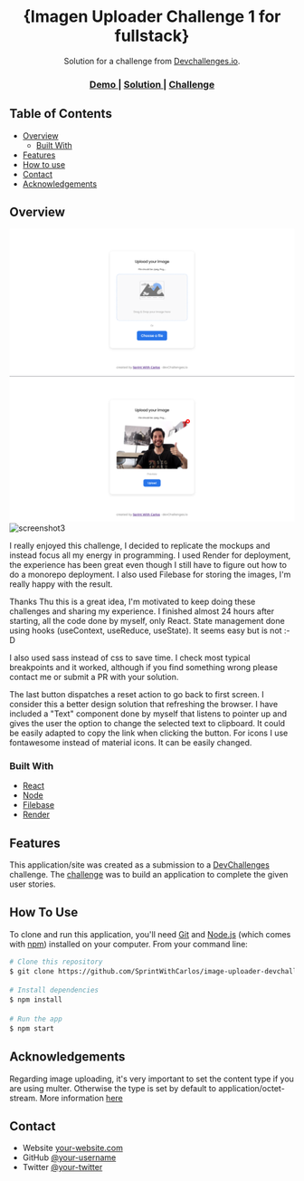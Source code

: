 <!-- Please update value in the {}  -->

<h1 align="center">{Imagen Uploader Challenge 1 for fullstack}</h1>

<div align="center">
   Solution for a challenge from  <a href="http://devchallenges.io" target="_blank">Devchallenges.io</a>.
</div>

<div align="center">
  <h3>
    <a href="https://{client-nixu.onrender.com}">
      Demo
    </a>
    <span> | </span>
    <a href="https://{github.com/SprintWithCarlos/image-uploader-devchallenges}">
      Solution
    </a>
    <span> | </span>
    <a href="https://devchallenges.io/challenges/O2iGT9yBd6xZBrOcVirx">
      Challenge
    </a>
  </h3>
</div>

<!-- TABLE OF CONTENTS -->

## Table of Contents

- [Overview](#overview)
  - [Built With](#built-with)
- [Features](#features)
- [How to use](#how-to-use)
- [Contact](#contact)
- [Acknowledgements](#acknowledgements)

<!-- OVERVIEW -->

## Overview

![screenshot1](https://github.com/SprintWithCarlos/image-uploader-devchallenges/blob/main/1.png)
![screenshot2](https://github.com/SprintWithCarlos/image-uploader-devchallenges/blob/main/2.png)
![screenshot3](https://github.com/SprintWithCarlos/image-uploader-devchallenges/blob/main/3s.png)

I really enjoyed this challenge, I decided to replicate the mockups and instead focus all my energy in programming. I used Render for deployment, the experience has been great even though I still have to figure out how to do a monorepo deployment. I also used Filebase for storing the images, I'm really happy with the result.

Thanks Thu this is a great idea, I'm motivated to keep doing these challenges and sharing my experience. I finished almost 24 hours after starting, all the code done by myself, only React. State management done using hooks (useContext, useReduce, useState).
It seems easy but is not :-D

I also used sass instead of css to save time. I check most typical breakpoints and it worked, although if you find something wrong please contact me or submit a PR with your solution.

The last button dispatches a reset action to go back to first screen. I consider this a better design solution that refreshing the browser. I have included a "Text" component done by myself that listens to pointer up and gives the user the option to change the selected text to clipboard. It could be easily adapted to copy the link when clicking the button.
For icons I use fontawesome instead of material icons. It can be easily changed.

### Built With

<!-- This section should list any major frameworks that you built your project using. Here are a few examples.-->

- [React](https://reactjs.org/)
- [Node](https://nodejs.org/)
- [Filebase](https://filebase.com/)
- [Render](https://render.com/)

## Features

<!-- List the features of your application or follow the template. Don't share the figma file here :) -->

This application/site was created as a submission to a [DevChallenges](https://devchallenges.io/challenges) challenge. The [challenge](https://devchallenges.io/challenges/O2iGT9yBd6xZBrOcVirx) was to build an application to complete the given user stories.

## How To Use

<!-- Example: -->

To clone and run this application, you'll need [Git](https://git-scm.com) and [Node.js](https://nodejs.org/en/download/) (which comes with [npm](http://npmjs.com)) installed on your computer. From your command line:

```bash
# Clone this repository
$ git clone https://github.com/SprintWithCarlos/image-uploader-devchallenges

# Install dependencies
$ npm install

# Run the app
$ npm start
```

## Acknowledgements

<!-- This section should list any articles or add-ons/plugins that helps you to complete the project. This is optional but it will help you in the future. For example -->

Regarding image uploading, it's very important to set the content type if you are using multer. Otherwise the type is set by default to application/octet-stream.
More information [here](https://www.npmjs.com/package/multer-s3)

## Contact

- Website [your-website.com](https://{sprintwithcarlos.github.io/})
- GitHub [@your-username](https://{github.com/sprintwithcarlos})
- Twitter [@your-twitter](https://{twitter.com/sprintwithcarl1})
